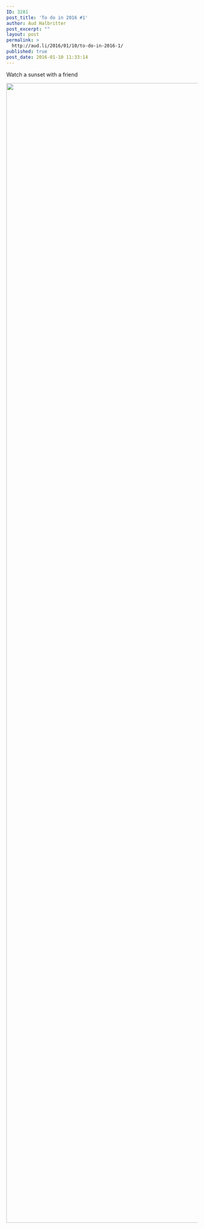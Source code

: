 ```yaml
---
ID: 3281
post_title: 'To do in 2016 #1'
author: Aud Halbritter
post_excerpt: ""
layout: post
permalink: >
  http://aud.li/2016/01/10/to-do-in-2016-1/
published: true
post_date: 2016-01-10 11:33:14
---
```

Watch a sunset with a friend

<a href="http://aud.li/wp-content/uploads/2016/01/IMG_1143.jpg"><img class="alignnone" src="http://aud.li/wp-content/uploads/2016/01/IMG_1143.jpg" alt="" width="2250" height="3000" /></a>

&nbsp;